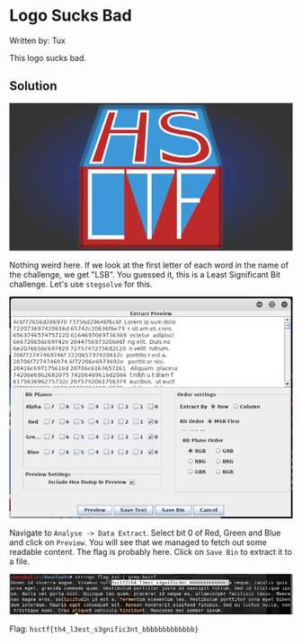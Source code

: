 # Logo Sucks Bad

Written by: Tux

This logo sucks bad.

## Solution

![](./logo.png)

Nothing weird here. If we look at the first letter of each word in the name of the challenge, we get "LSB". You guessed it, this is a Least Significant Bit challenge. Let's use ```stegsolve``` for this.

![](./1.png)

Navigate to ```Analyse -> Data Extract```. Select bit 0 of Red, Green and Blue and click on ```Preview```. You will see that we managed to fetch out some readable content. The flag is probably here. Click on ```Save Bin``` to extract it to a file.

![](./2.png)


Flag: ```hsctf{th4_l3est_s3gnific3nt_bbbbbbbbbbbbb}```
